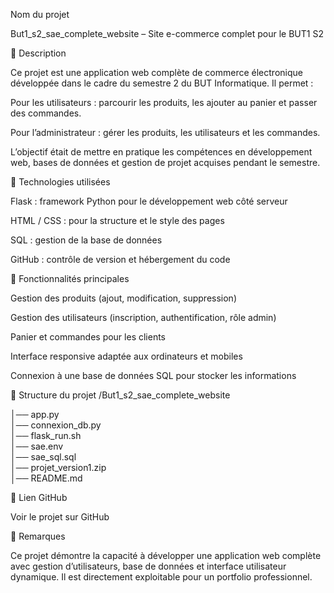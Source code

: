 Nom du projet

But1_s2_sae_complete_website – Site e-commerce complet pour le BUT1 S2

🔹 Description

Ce projet est une application web complète de commerce électronique développée dans le cadre du semestre 2 du BUT Informatique.
Il permet :

Pour les utilisateurs : parcourir les produits, les ajouter au panier et passer des commandes.

Pour l’administrateur : gérer les produits, les utilisateurs et les commandes.

L’objectif était de mettre en pratique les compétences en développement web, bases de données et gestion de projet acquises pendant le semestre.

🔹 Technologies utilisées

Flask : framework Python pour le développement web côté serveur

HTML / CSS : pour la structure et le style des pages

SQL : gestion de la base de données

GitHub : contrôle de version et hébergement du code

🔹 Fonctionnalités principales

Gestion des produits (ajout, modification, suppression)

Gestion des utilisateurs (inscription, authentification, rôle admin)

Panier et commandes pour les clients

Interface responsive adaptée aux ordinateurs et mobiles

Connexion à une base de données SQL pour stocker les informations

🔹 Structure du projet
/But1_s2_sae_complete_website

│── app.py                   
│── connexion_db.py         
│── flask_run.sh            
│── sae.env                 
│── sae_sql.sql             
│── projet_version1.zip     
│── README.md               

🔹 Lien GitHub

Voir le projet sur GitHub

🔹 Remarques

Ce projet démontre la capacité à développer une application web complète avec gestion d’utilisateurs, base de données et interface utilisateur dynamique. Il est directement exploitable pour un portfolio professionnel.

